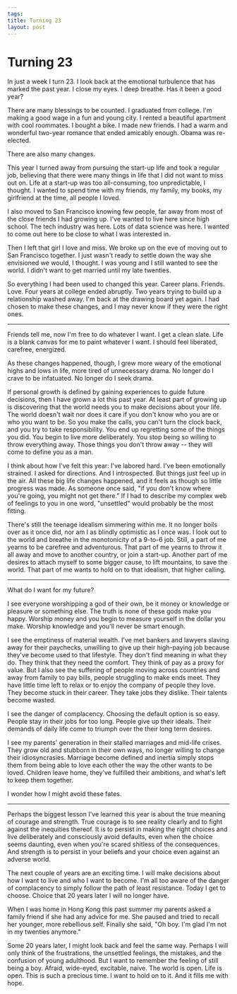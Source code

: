 ```yaml
--- 
tags: 
title: Turning 23
layout: post
---
```


# Turning 23

In just a week I turn 23. I look back at the emotional turbulence that has marked the past year. I close my eyes. I deep breathe. Has it been a good year? 

There are many blessings to be counted. I graduated from college. I'm making a good wage in a fun and young city. I rented a beautiful apartment with cool roommates. I bought a bike. I made new friends. I had a warm and wonderful two-year romance that ended amicably enough. Obama was re-elected. 

There are also many changes. 

This year I turned away from pursuing the start-up life and took a regular job, believing that there were many things in life that I did not want to miss out on. Life at a start-up was too all-consuming, too unpredictable, I thought. I wanted to spend time with my friends, my family, my books, my girlfriend at the time, all people I loved. 

I also moved to San Francisco knowing few people, far away from most of the close friends I had growing up. I've wanted to live here since high school. The tech industry was here. Lots of data science was here. I wanted to come out here to be close to what I was interested in. 

Then I left that girl I love and miss. We broke up on the eve of moving out to San Francisco together. I just wasn't ready to settle down the way she envisioned we would, I thought. I was young and I still wanted to see the world. I didn't want to get married until my late twenties. 

So everything I had been used to changed this year. Career plans. Friends. Love. Four years at college ended abruptly. Two years trying to build up a relationship washed away. I'm back at the drawing board yet again. I had chosen to make these changes, and I may never know if they were the right ones. 

* * *

Friends tell me, now I'm free to do whatever I want. I get a clean slate. Life is a blank canvas for me to paint whatever I want. I should feel liberated, carefree, energized. 

As these changes happened, though, I grew more weary of the emotional highs and lows in life, more tired of unnecessary drama. No longer do I crave to be infatuated. No longer do I seek drama. 

If personal growth is defined by gaining experiences to guide future decisions, then I have grown a lot this past year. At least part of growing up is discovering that the world needs you to make decisions about your life. The world doesn't wait nor does it care if you don't know who you are or who you want to be. So you make the calls, you can't turn the clock back, and you try to take responsibility. You end up regretting some of the things you did. You begin to live more deliberately. You stop being so willing to throw everything away. Those things you don't throw away -- they will come to define you as a man. 

I think about how I've felt this year: I've labored hard. I've been emotionally strained. I asked for directions. And I introspected. But things just feel up in the air. All these big life changes happened, and it feels as though so little progress was made. As someone once said, "if you don't know where you're going, you might not get there." If I had to describe my complex web of feelings to you in one word, "unsettled" would probably be the most fitting.

There's still the teenage idealism simmering within me. It no longer boils over as it once did, nor am I as blindly optimistic as I once was. I look out to the world and breathe in the monotonicity of a 9-to-6 job. Still, a part of me yearns to be carefree and adventurous. That part of me yearns to throw it all away and move to another country, or join a start-up. Another part of me desires to attach myself to some bigger cause, to lift mountains, to save the world. That part of me wants to hold on to that idealism, that higher calling. 

* * *

What do I want for my future? 

I see everyone worshipping a god of their own, be it money or knowledge or pleasure or something else. The truth is none of these gods make you happy. Worship money and you begin to measure yourself in the dollar you make. Worship knowledge and you'll never be smart enough. 

I see the emptiness of material wealth. I've met bankers and lawyers slaving away for their paychecks, unwilling to give up their high-paying job because they've become used to that lifestyle. They don't find meaning in what they do. They think that they need the comfort. They think of pay as a proxy for value. But I also see the suffering of people moving across countries and away from family to pay bills, people struggling to make ends meet. They have little time left to relax or to enjoy the company of people they love. They become stuck in their career. They take jobs they dislike. Their talents become wasted. 

I see the danger of complacency. Choosing the default option is so easy. People stay in their jobs for too long. People give up their ideals. Their demands of daily life come to triumph over the their long term desires. 

I see my parents' generation in their stalled marriages and mid-life crises. They grow old and stubborn in their own ways, no longer willing to change their idiosyncrasies. Marriage become defined and inertia simply stops them from being able to love each other the way the other wants to be loved. Children leave home, they've fulfilled their ambitions, and what's left to keep them together. 

I wonder how I might avoid these fates. 

* * *

Perhaps the biggest lesson I've learned this year is about the true meaning of courage and strength. True courage is to see reality clearly and to fight against the inequities thereof. It is to persist in making the right choices and live deliberately and consciously avoid defaults, even when the choice seems daunting, even when you're scared shitless of the consequences. And strength is to persist in your beliefs and your choice even against an adverse world. 

The next couple of years are an exciting time. I will make decisions about how I want to live and who I want to become. I'm all too aware of the danger of complacency to simply follow the path of least resistance. Today I get to choose. Choice that 20 years later I will no longer have.  

When I was home in Hong Kong this past summer my parents asked a family friend if she had any advice for me. She paused and tried to recall her younger, more rebellious self. Finally she said, "Oh boy. I'm glad I'm not in my twenties anymore." 

Some 20 years later, I might look back and feel the same way. Perhaps I will only think of the frustrations, the unsettled feelings, the mistakes, and the confusion of young adulthood. But I want to remember the feeling of still being a boy. Afraid, wide-eyed, excitable, naive. The world is open. Life is open. This is such a precious time. I want to hold on to it. And it fills me with hope. 
